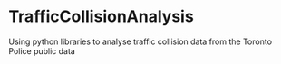 # TrafficCollisionAnalysis
Using python libraries to analyse traffic collision data from the Toronto Police public data
